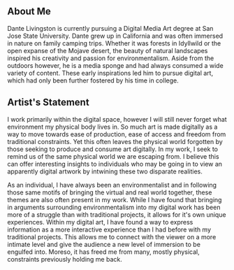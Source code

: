 ## About Me

Dante Livingston is currently pursuing a Digital Media Art degree at San Jose State University. Dante grew up in California and was often immersed in nature on family camping trips. Whether it was forests in Idyllwild or the open expanse of the Mojave desert, the beauty of natural landscapes inspired his creativity and passion for environmentalism. Aside from the outdoors however, he is a media sponge and had always consumed a wide variety of content. These early inspirations led him to pursue digital art, which had only been further fostered by his time in college.

## Artist's Statement

I work primarily within the digital space, however I will still never forget what environment my physical body lives in. So much art is made digitally as a way to move towards ease of production, ease of access and freedom from traditional constraints. Yet this often leaves the physical world forgotten by those seeking to produce and consume art digitally. In my work, I seek to remind us of the same physical world we are escaping from. I believe this can offer interesting insights to individuals who may be going in to view an apparently digital artwork by intwining these two disparate realities.

As an individual, I have always been an environmentalist and in following those same motifs of bringing the virtual and real world together, these themes are also often present in my work. While I have found that bringing in arguments surrounding environmentalism into my digital work has been more of a struggle than with traditional projects, it allows for it's own unique experiences. Within my digital art, I have found a way to express information as a more interactive experience than I had before with my traditional projects. This allows me to connect with the viewer on a more intimate level and give the audience a new level of immersion to be engulfed into. Moreso, it has freed me from many, mostly physical, constraints previously holding me back.
